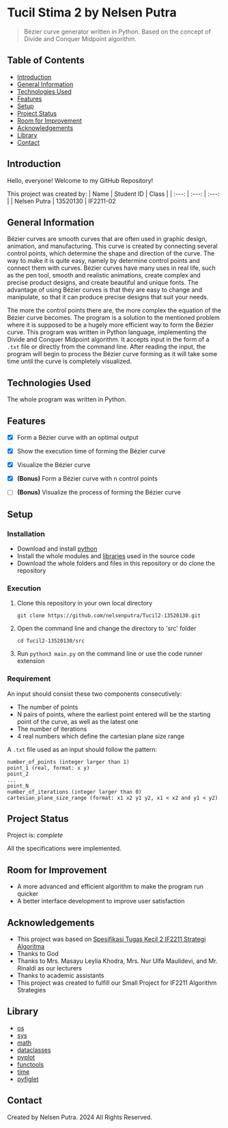 # Tucil Stima 2 by Nelsen Putra
> Bézier curve generator written in Python. Based on the concept of Divide and Conquer Midpoint algorithm.


## Table of Contents
* [Introduction](#introduction)
* [General Information](#general-information)
* [Technologies Used](#technologies-used)
* [Features](#features)
* [Setup](#setup)
* [Project Status](#project-status)
* [Room for Improvement](#room-for-improvement)
* [Acknowledgements](#acknowledgements)
* [Library](#library)
* [Contact](#contact)


## Introduction
Hello, everyone! Welcome to my GitHub Repository!

This project was created by:
| Name | Student ID | Class |
| :---: | :---: | :---: |
| Nelsen Putra | 13520130 | IF2211-02


## General Information
Bézier curves are smooth curves that are often used in graphic design, animation, and manufacturing. This curve is created by connecting several control points, which determine the shape and direction of the curve. The way to make it is quite easy, namely by determine control points and connect them with curves. Bézier curves have many uses in real life, such as the pen tool, smooth and realistic animations, create complex and precise product designs, and create beautiful and unique fonts. The advantage of using Bézier curves is that they are easy to change and manipulate, so that it can produce precise designs that suit your needs.

The more the control points there are, the more complex the equation of the Bézier curve becomes. The program is a solution to the mentioned problem where it is supposed to be a hugely more efficient way to form the Bézier curve. This program was written in Python language, implementing the Divide and Conquer Midpoint algorithm. It accepts input in the form of a `.txt` file or directly from the command line. After reading the input, the program will begin to process the Bézier curve forming as it will take some time until the curve is completely visualized.


## Technologies Used
The whole program was written in Python.


## Features
- [x] Form a Bézier curve with an optimal output
- [x] Show the execution time of forming the Bézier curve
- [x] Visualize the Bézier curve
- [x] **(Bonus)** Form a Bézier curve with n control points
- [ ] **(Bonus)** Visualize the process of forming the Bézier curve


## Setup
### Installation
- Download and install [python](https://www.python.org/downloads/)
- Install the whole modules and [libraries](#library) used in the source code
- Download the whole folders and files in this repository or do clone the repository

### Execution
1. Clone this repository in your own local directory

    `git clone https://github.com/nelsenputra/Tucil2-13520130.git`

2. Open the command line and change the directory to 'src' folder

    `cd Tucil2-13520130/src`
    
3. Run `python3 main.py` on the command line or use the code runner extension

### Requirement
An input should consist these two components consecutively:
- The number of points
- N pairs of points, where the earliest point entered will be the starting point of the curve, as well as the latest one
- The number of iterations
- 4 real numbers which define the cartesian plane size range

A `.txt` file used as an input should follow the pattern:
```
number_of_points (integer larger than 1)
point_1 (real, format: x y)
point_2
...
point_N
number_of_iterations (integer larger than 0)
cartesian_plane_size_range (format: x1 x2 y1 y2, x1 < x2 and y1 < y2)
```

## Project Status
Project is: _complete_

All the specifications were implemented.


## Room for Improvement
- A more advanced and efficient algorithm to make the program run quicker
- A better interface development to improve user satisfaction


## Acknowledgements
- This project was based on [Spesifikasi Tugas Kecil 2 IF2211 Strategi Algoritma](https://informatika.stei.itb.ac.id/~rinaldi.munir/Stmik/2023-2024/Tucil2-2024.pdf)
- Thanks to God
- Thanks to Mrs. Masayu Leylia Khodra, Mrs. Nur Ulfa Maulidevi, and Mr. Rinaldi as our lecturers
- Thanks to academic assistants
- This project was created to fulfill our Small Project for IF2211 Algorithm Strategies


## Library
- [os](https://docs.python.org/3/library/os.html)
- [sys](https://docs.python.org/3/library/sys.html)
- [math](https://docs.python.org/3/library/math.html)
- [dataclasses](https://docs.python.org/3/library/dataclasses.html)
- [pyplot](https://www.w3schools.com/python/matplotlib_pyplot.asp)
- [functools](https://docs.python.org/3/library/functools.html)
- [time](https://docs.python.org/3/library/time.html)
- [pyfiglet](https://pypi.org/project/pyfiglet/)


## Contact
Created by Nelsen Putra. 2024 All Rights Reserved.
